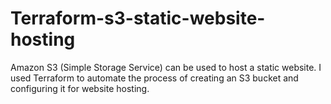 # Terraform-s3-static-website-hosting
Amazon S3 (Simple Storage Service) can be used to host a static website. I used Terraform to automate the process of creating an S3 bucket and configuring it for website hosting.
